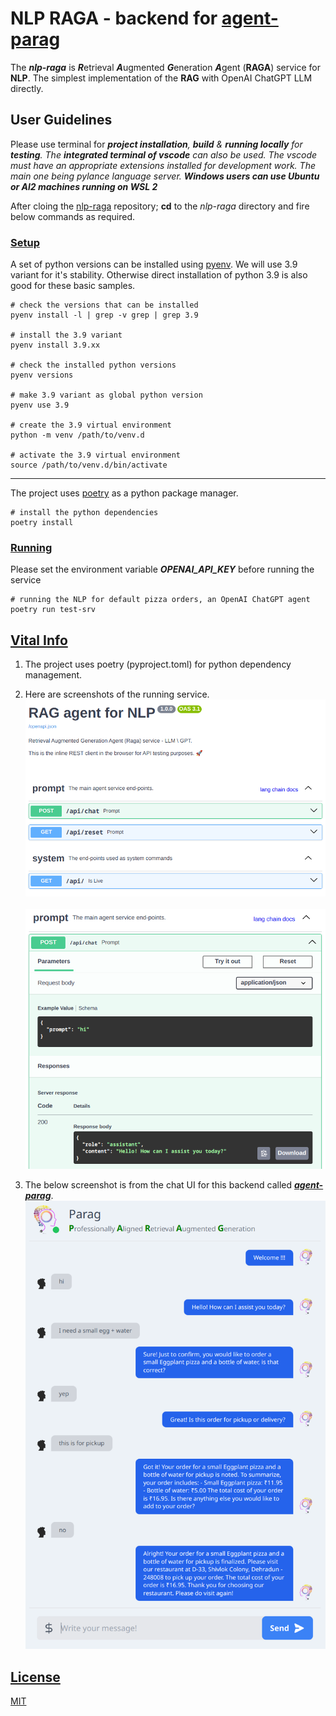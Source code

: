 # NLP RAGA - backend for [agent-parag](https://github.com/mainrepo/agent-parag)
The ***nlp-raga*** is ***R***etrieval ***A***ugmented ***G***eneration ***A***gent (**RAGA**) service for **NLP**. The simplest implementation of the **RAG** with OpenAI ChatGPT LLM directly.

## User Guidelines
Please use terminal for ***project installation**, **build** & **running locally** for **testing**. The **integrated terminal of vscode** can also be used. The vscode must have an appropriate extensions installed for development work. The main one being pylance language server. **Windows users can use Ubuntu or Al2 machines running on WSL 2***

After cloing the [nlp-raga](https://github.com/mainrepo/nlp-raga) repository; **cd** to the *nlp-raga* directory and fire below commands as required.

### <ins>Setup</ins>
A set of python versions can be installed using [pyenv](https://github.com/pyenv/pyenv). We will use 3.9 variant for it's stability. Otherwise direct installation of python 3.9 is also good for these basic samples.
```shell
# check the versions that can be installed
pyenv install -l | grep -v grep | grep 3.9

# install the 3.9 variant
pyenv install 3.9.xx

# check the installed python versions
pyenv versions

# make 3.9 variant as global python version
pyenv use 3.9

# create the 3.9 virtual environment
python -m venv /path/to/venv.d

# activate the 3.9 virtual environment
source /path/to/venv.d/bin/activate
```
___
The project uses [poetry](https://python-poetry.org/docs/#installation) as a python package manager.
```shell
# install the python dependencies
poetry install
```

### <ins>Running</ins>
Please set the environment variable ***OPENAI_API_KEY*** before running the service
```shell
# running the NLP for default pizza orders, an OpenAI ChatGPT agent
poetry run test-srv
```

## <ins>Vital Info</ins>
1. The project uses poetry (pyproject.toml) for python dependency management.
2. Here are screenshots of the running service.\
![](images/swagger.png?raw=true) \
\
![](images/test.png?raw=true)

3. The below screenshot is from the chat UI for this backend called ***[agent-parag](https://github.com/mainrepo/agent-parag)***.\
![](images/basic_run.png?raw=true)

## <ins>License</ins>
[MIT](https://choosealicense.com/licenses/mit/)